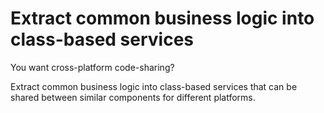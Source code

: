 # Extract common business logic into class-based services
You want cross-platform code-sharing?

Extract common business logic into class-based services that can be shared
between similar components for different platforms.
